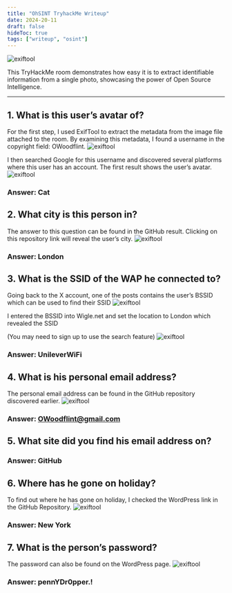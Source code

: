 ```yaml
---
title: "OhSINT TryhackMe Writeup"
date: 2024-20-11
draft: false
hideToc: true
tags: ["writeup", "osint"]
---
```


![exiftool](https://miro.medium.com/v2/resize:fit:1400/format:webp/1*SekVhAaN0ZLISUlsuo4ogw.jpeg)

This TryHackMe room demonstrates how easy it is to extract identifiable information from a single photo, showcasing the power of Open Source Intelligence.

-----

## 1. What is this user’s avatar of?

For the first step, I used ExifTool to extract the metadata from the image file attached to the room. By examining this metadata, I found a username in the copyright field: OWoodflint.
![exiftool](https://miro.medium.com/v2/resize:fit:720/format:webp/1*VPhg69nhJpVIZRQ3SP36VQ.png)

I then searched Google for this username and discovered several platforms where this user has an account. The first result shows the user’s avatar.
![exiftool](https://miro.medium.com/v2/resize:fit:720/format:webp/1*VPhg69nhJpVIZRQ3SP36VQ.png)


### Answer: Cat
## 2. What city is this person in?

The answer to this question can be found in the GitHub result. Clicking on this repository link will reveal the user’s city.
![exiftool](https://miro.medium.com/v2/resize:fit:720/format:webp/1*tf9bkbzdrYa5i2FulGfW6A.png)


### Answer: London
## 3. What is the SSID of the WAP he connected to?

Going back to the X account, one of the posts contains the user’s BSSID which can be used to find their SSID
![exiftool](https://miro.medium.com/v2/resize:fit:720/format:webp/1*M2I4LpQBrNt504cZIcj-rg.png)


I entered the BSSID into Wigle.net and set the location to London which revealed the SSID

(You may need to sign up to use the search feature)
![exiftool](https://miro.medium.com/v2/resize:fit:720/format:webp/1*b1991qzCrdqZwucA7iyeHQ.png)

### Answer: UnileverWiFi
## 4. What is his personal email address?

The personal email address can be found in the GitHub repository discovered earlier.
![exiftool](https://miro.medium.com/v2/resize:fit:720/format:webp/1*O47oSsUmed4hfpMV6eKv0Q.png)


### Answer: OWoodflint@gmail.com
## 5. What site did you find his email address on?

### Answer: GitHub
## 6. Where has he gone on holiday?

To find out where he has gone on holiday, I checked the WordPress link in the GitHub Repository.
![exiftool](https://miro.medium.com/v2/resize:fit:720/format:webp/1*U2t444lGUIASonmeq94Xgg.png)


### Answer: New York
## 7. What is the person’s password?

The password can also be found on the WordPress page.
![exiftool](https://miro.medium.com/v2/resize:fit:640/format:webp/1*c1hGddVqwm7DIS3kFqZfBQ.png)


### Answer: pennYDr0pper.!